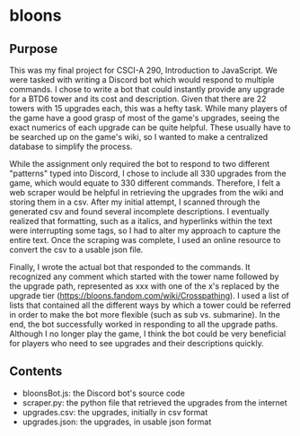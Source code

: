 # bloons

## Purpose
This was my final project for CSCI-A 290, Introduction to JavaScript. We were tasked with writing a Discord bot which would respond to multiple commands. I chose to write a bot that could instantly provide any upgrade for a BTD6 tower and its cost and description. Given that there are 22 towers with 15 upgrades each, this was a hefty task. While many players of the game have a good grasp of most of the game's upgrades, seeing the exact numerics of each upgrade can be quite helpful. These usually have to be searched up on the game's wiki, so I wanted to make a centralized database to simplify the process. 

While the assignment only required the bot to respond to two different "patterns" typed into Discord, I chose to include all 330 upgrades from the game, which would equate to 330 different commands. Therefore, I felt a web scraper would be helpful in retrieving the upgrades from the wiki and storing them in a csv. After my initial attempt, I scanned through the generated csv and found several incomplete descriptions. I eventually realized that formatting, such as a italics, and hyperlinks within the text were interrupting some tags, so I had to alter my approach to capture the entire text. Once the scraping was complete, I used an online resource to convert the csv to a usable json file. 

Finally, I wrote the actual bot that responded to the commands. It recognized any comment which started with the tower name followed by the upgrade path, represented as xxx with one of the x's replaced by the upgrade tier (https://bloons.fandom.com/wiki/Crosspathing). I used a list of lists that contained all the different ways by which a tower could be referred in order to make the bot more flexible (such as sub vs. submarine). In the end, the bot successfully worked in responding to all the upgrade paths. Although I no longer play the game, I think the bot could be very beneficial for players who need to see upgrades and their descriptions quickly.

## Contents
- bloonsBot.js: the Discord bot's source code
- scraper.py: the python file that retrieved the upgrades from the internet
- upgrades.csv: the upgrades, initially in csv format
- upgrades.json: the upgrades, in usable json format
